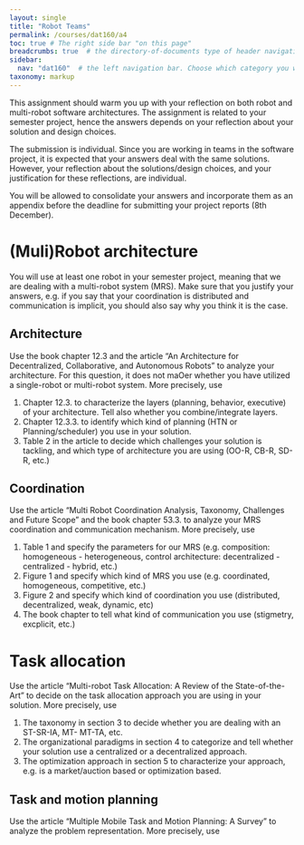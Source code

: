 ```yaml
---
layout: single
title: "Robot Teams"
permalink: /courses/dat160/a4
toc: true # The right side bar "on this page"
breadcrumbs: true  # the directory-of-documents type of header navigation
sidebar:
  nav: "dat160"  # the left navigation bar. Choose which category you want.
taxonomy: markup
---
```


This assignment should warm you up with your reflection on both robot and multi-robot software architectures. The assignment is related to your semester project, hence the answers depends on your reflection about your solution and design choices.

The submission is individual. Since you are working in teams in the software project, it is expected that your answers deal with the same solutions. However, your reflection about the solutions/design choices, and your justification for these reflections, are individual.

You will be allowed to consolidate your answers and incorporate them as an appendix before the deadline for submitting your project reports (8th December).

# (Muli)Robot architecture
You will use at least one robot in your semester project, meaning that we are dealing with a
multi-robot system (MRS). Make sure that you justify your answers, e.g. if you say that your
coordination is distributed and communication is implicit, you should also say why you think
it is the case.

## Architecture
Use the book chapter 12.3 and the article “An Architecture for Decentralized, Collaborative,
and Autonomous Robots” to analyze your architecture. For this question, it does not maOer
whether you have utilized a single-robot or multi-robot system. More precisely, use

1. Chapter 12.3. to characterize the layers (planning, behavior, executive) of your
architecture. Tell also whether you combine/integrate layers.
2. Chapter 12.3.3. to identify which kind of planning (HTN or Planning/scheduler) you
use in your solution.
3. Table 2 in the article to decide which challenges your solution is tackling, and which
type of architecture you are using (OO-R, CB-R, SD-R, etc.)

## Coordination
Use the article “Multi Robot Coordination Analysis, Taxonomy, Challenges and Future Scope”
and the book chapter 53.3. to analyze your MRS coordination and communication
mechanism. More precisely, use 

1. Table 1 and specify the parameters for our MRS  (e.g. composition: homogeneous -
heterogeneous, control architecture: decentralized - centralized - hybrid, etc.)
1. Figure 1 and specify which kind of MRS you use (e.g. coordinated, homogeneous,
competitive, etc.)
1. Figure 2 and specify which kind of coordination you use (distributed, decentralized,
weak, dynamic, etc)
1. The book chapter to tell what kind of communication you use (stigmetry, excplicit,
etc.)

# Task allocation
Use the article “Multi-robot Task Allocation: A Review of the State-of-the-Art” to decide on
the task allocation approach you are using in your solution. More precisely, use

1. The taxonomy in section 3 to decide whether you are dealing with an ST-SR-IA, MT-
MT-TA, etc.
2. The organizational paradigms in section 4 to categorize and tell whether your solution
use a centralized or a decentralized approach.
3. The optimization approach in section 5 to characterize your approach, e.g. is a
market/auction based or optimization based.

## Task and motion planning
Use the article “Multiple Mobile Task and Motion Planning: A Survey” to analyze the problem
representation. More precisely, use
